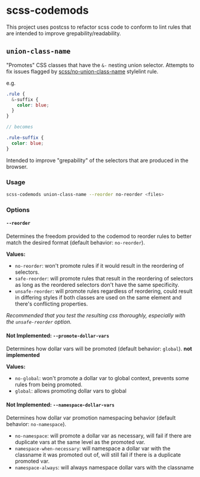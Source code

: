 # scss-codemods

This project uses postcss to refactor scss code to conform to lint rules that are intended to improve grepability/readability.

## `union-class-name`

"Promotes" CSS classes that have the `&-` nesting union selector. Attempts to fix issues flagged by [scss/no-union-class-name](https://github.com/kristerkari/stylelint-scss/blob/master/src/rules/selector-no-union-class-name/README.md) stylelint rule. 

e.g.

```scss
.rule {
  &-suffix {
    color: blue;
  }
}

// becomes

.rule-suffix {
  color: blue;
}
```

Intended to improve "grepability" of the selectors that are produced in the browser.

### Usage

```bash
scss-codemods union-class-name --reorder no-reorder <files>
```

### Options

#### `--reorder`

Determines the freedom provided to the codemod to reorder rules to better match the desired format (default behavior: `no-reorder`).


**Values:**
- `no-reorder`: won't promote rules if it would result in the reordering of selectors.
- `safe-reorder`: will promote rules that result in the reordering of selectors as long as the reordered selectors don't have the same specificity.
- `unsafe-reorder`: will promote rules regardless of reordering, could result in differing styles if both classes are used on the same element and there's conflicting properties.

*Recommended that you test the resulting css thoroughly, especially with the `unsafe-reorder` option.*

#### Not Implemented: `--promote-dollar-vars`

Determines how dollar vars will be promoted (default behavior: `global`). **not implemented**

**Values:**
- `no-global`: won't promote a dollar var to global context, prevents some rules from being promoted.
- `global`: allows promoting dollar vars to global

#### Not Implemented: `--namespace-dollar-vars`

Determines how dollar var promotion namespacing behavior (default behavior: `no-namespace`).

- `no-namespace`: will promote a dollar var as necessary, will fail if there are duplicate vars at the same level as the promoted var.
- `namespace-when-necessary`: will namespace a dollar var with the classname it was promoted out of, will still fail if there is a duplicate promoted var.
- `namespace-always`: will always namespace dollar vars with the classname 

